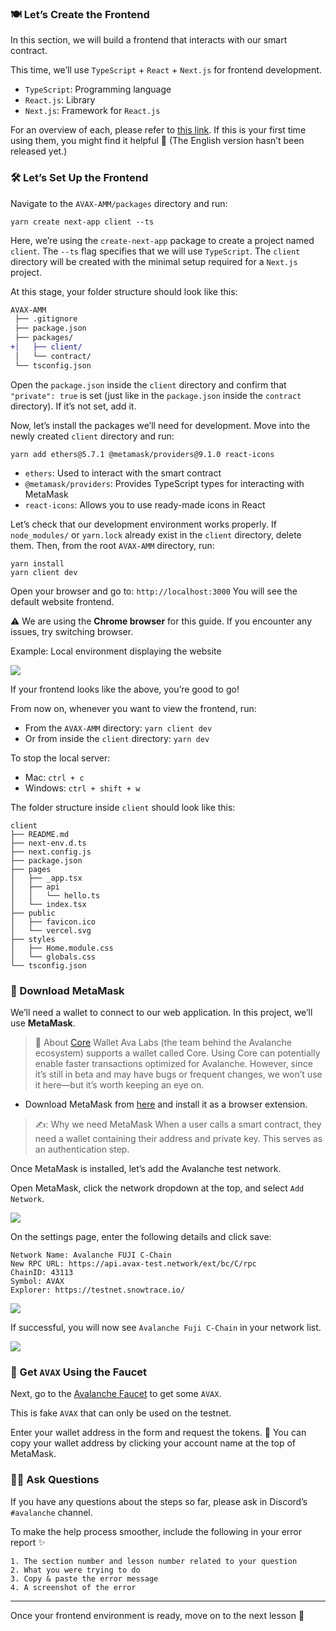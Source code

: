 ### 🍽 Let’s Create the Frontend

In this section, we will build a frontend that interacts with our smart contract.

This time, we’ll use `TypeScript` + `React` + `Next.js` for frontend development.

* `TypeScript`: Programming language
* `React.js`: Library
* `Next.js`: Framework for `React.js`

For an overview of each, please refer to [this link](https://app.unchain.tech/learn/AVAX-Messenger/ja/2/1/).
If this is your first time using them, you might find it helpful 💁 (The English version hasn’t been released yet.)

### 🛠️ Let’s Set Up the Frontend

Navigate to the `AVAX-AMM/packages` directory and run:

```
yarn create next-app client --ts
```

Here, we’re using the `create-next-app` package to create a project named `client`.
The `--ts` flag specifies that we will use `TypeScript`.
The `client` directory will be created with the minimal setup required for a `Next.js` project.

At this stage, your folder structure should look like this:

```diff
AVAX-AMM
 ├── .gitignore
 ├── package.json
 ├── packages/
+│   ├── client/
 │   └── contract/
 └── tsconfig.json
```

Open the `package.json` inside the `client` directory and confirm that `"private": true` is set (just like in the `package.json` inside the `contract` directory).
If it’s not set, add it.

Now, let’s install the packages we’ll need for development. Move into the newly created `client` directory and run:

```
yarn add ethers@5.7.1 @metamask/providers@9.1.0 react-icons
```

- `ethers`: Used to interact with the smart contract
- `@metamask/providers`: Provides TypeScript types for interacting with MetaMask
- `react-icons`: Allows you to use ready-made icons in React

Let’s check that our development environment works properly.
If `node_modules/` or `yarn.lock` already exist in the `client` directory, delete them.
Then, from the root `AVAX-AMM` directory, run:

```
yarn install
yarn client dev
```

Open your browser and go to:
`http://localhost:3000`
You will see the default website frontend.

⚠️ We are using the **Chrome browser** for this guide. If you encounter any issues, try switching browser.

Example: Local environment displaying the website

![](/images/AVAX-AMM/section-3/3_1_1.png)

If your frontend looks like the above, you’re good to go!

From now on, whenever you want to view the frontend, run:

- From the `AVAX-AMM` directory: `yarn client dev`
- Or from inside the `client` directory: `yarn dev`

To stop the local server:

- Mac: `ctrl + c`
- Windows: `ctrl + shift + w`

The folder structure inside `client` should look like this:

```
client
├── README.md
├── next-env.d.ts
├── next.config.js
├── package.json
├── pages
│   ├── _app.tsx
│   ├── api
│   │   └── hello.ts
│   └── index.tsx
├── public
│   ├── favicon.ico
│   └── vercel.svg
├── styles
│   ├── Home.module.css
│   └── globals.css
└── tsconfig.json
```

### 🦊 Download MetaMask

We’ll need a wallet to connect to our web application.
In this project, we’ll use **MetaMask**.

> 📓 About [Core](https://support.avax.network/en/collections/3391518-core) Wallet
> Ava Labs (the team behind the Avalanche ecosystem) supports a wallet called Core.
> Using Core can potentially enable faster transactions optimized for Avalanche.
> However, since it’s still in beta and may have bugs or frequent changes, we won’t use it here—but it’s worth keeping an eye on.

- Download MetaMask from [here](https://MetaMask.io/download.html) and install it as a browser extension.

> ✍️: Why we need MetaMask
> When a user calls a smart contract, they need a wallet containing their address and private key.
> This serves as an authentication step.

Once MetaMask is installed, let’s add the Avalanche test network.

Open MetaMask, click the network dropdown at the top, and select `Add Network`.

![](/images/AVAX-AMM/section-3/3_1_2.png)

On the settings page, enter the following details and click save:

```
Network Name: Avalanche FUJI C-Chain
New RPC URL: https://api.avax-test.network/ext/bc/C/rpc
ChainID: 43113
Symbol: AVAX
Explorer: https://testnet.snowtrace.io/
```

![](/images/AVAX-AMM/section-3/3_1_3.png)

If successful, you will now see `Avalanche Fuji C-Chain` in your network list.

![](/images/AVAX-AMM/section-3/3_1_4.png)

### 🚰 Get `AVAX` Using the Faucet

Next, go to the [Avalanche Faucet](https://faucet.avax.network/) to get some `AVAX`.

This is fake `AVAX` that can only be used on the testnet.

Enter your wallet address in the form and request the tokens.
💁 You can copy your wallet address by clicking your account name at the top of MetaMask.

### 🙋‍♂️ Ask Questions

If you have any questions about the steps so far, please ask in Discord’s `#avalanche` channel.

To make the help process smoother, include the following in your error report ✨

```
1. The section number and lesson number related to your question
2. What you were trying to do
3. Copy & paste the error message
4. A screenshot of the error
```

---

Once your frontend environment is ready, move on to the next lesson 🎉
